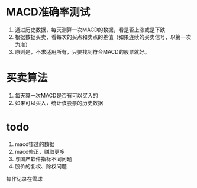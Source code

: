 # MACD准确率测试 #
1. 通过历史数据，每天测算一次MACD的数据，看是否上涨或是下跌
2. 根据数据买卖，看每次的买点和卖点的差值（如果连续的买卖信号，以第一次为准）
3. 原则是，不求适用所有，只要找到符合MACD的股票就好。

# 买卖算法 #
1. 每天算一次MACD是否有可以买入的
2. 如果可以买入，统计该股票的历史数据


# todo #
1. macd错过的数据
2. macd修正，赚取更多
3. 与国产软件指标不同问题
4. 股价的复权、除权问题

操作记录在雪球
